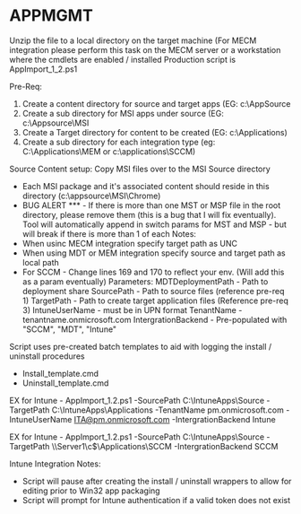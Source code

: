 # APPMGMT
Unzip the file to a local directory on the target machine (For MECM integration please perform this task on the MECM server or a workstation where the cmdlets are enabled / installed
Production script is AppImport_1_2.ps1

Pre-Req:
1. Create a content directory for source and target apps (EG: c:\AppSource
2. Create a sub directory for MSI apps under source (EG: c:\Appsource\MSI
3. Create a Target directory for content to be created (EG: c:\Applications)
4. Create a sub directory for each integration type (eg: C:\Applications\MEM  or c:\applications\SCCM)

Source Content setup:
Copy MSI files over to the MSI Source directory
- Each MSI package and it's associated content should reside in this directory (c:\appsource\MSI\Chrome)
- BUG ALERT *** - If there is more than one MST or MSP file in the root directory, please remove them (this is a bug that I will fix eventually). 
                  Tool will automatically append in switch params for MST and MSP - but will break if there is more than 1 of each
Notes:
- When usinc MECM integration specify target path as UNC
- When using MDT or MEM integration specify source and target path as local path
- For SCCM - Change lines 169 and 170 to reflect your env. (Will add this as a param eventually) 
Parameters:
MDTDeploymentPath - Path to deployment share
SourcePath - Path to source files (reference pre-req 1)
TargetPath - Path to create target application files (Reference pre-req 3)
IntuneUserName - must be in UPN format
TenantName - tenantname.onmicrosoft.com
IntergrationBackend - Pre-populated with "SCCM", "MDT", "Intune"

Script uses pre-created batch templates to aid with logging the install / uninstall procedures
- Install_template.cmd
- Uninstall_template.cmd

EX for Intune - AppImport_1.2.ps1 -SourcePath C:\IntuneApps\Source -TargetPath C:\IntuneApps\Applications -TenantName pm.onmicrosoft.com -IntuneUserName ITA@pm.onmicrosoft.com -IntergrationBackend Intune

EX for Intune - AppImport_1.2.ps1 -SourcePath C:\IntuneApps\Source -TargetPath \\\Server1\c$\Applications\SCCM -IntergrationBackend SCCM

Intune Integration Notes:
- Script will pause after creating the install / uninstall wrappers to allow for editing prior to Win32 app packaging
- Script will prompt for Intune authentication if a valid token does not exist
